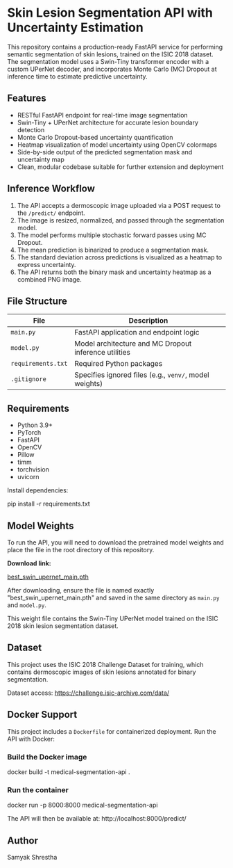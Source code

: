 # Skin Lesion Segmentation API with Uncertainty Estimation

This repository contains a production-ready FastAPI service for performing semantic segmentation of skin lesions, trained on the ISIC 2018 dataset. The segmentation model uses a Swin-Tiny transformer encoder with a custom UPerNet decoder, and incorporates Monte Carlo (MC) Dropout at inference time to estimate predictive uncertainty.

## Features

- RESTful FastAPI endpoint for real-time image segmentation
- Swin-Tiny + UPerNet architecture for accurate lesion boundary detection
- Monte Carlo Dropout-based uncertainty quantification
- Heatmap visualization of model uncertainty using OpenCV colormaps
- Side-by-side output of the predicted segmentation mask and uncertainty map
- Clean, modular codebase suitable for further extension and deployment

## Inference Workflow

1. The API accepts a dermoscopic image uploaded via a POST request to the `/predict/` endpoint.
2. The image is resized, normalized, and passed through the segmentation model.
3. The model performs multiple stochastic forward passes using MC Dropout.
4. The mean prediction is binarized to produce a segmentation mask.
5. The standard deviation across predictions is visualized as a heatmap to express uncertainty.
6. The API returns both the binary mask and uncertainty heatmap as a combined PNG image.

## File Structure

| File              | Description                                                  |
|-------------------|--------------------------------------------------------------|
| `main.py`         | FastAPI application and endpoint logic                       |
| `model.py`        | Model architecture and MC Dropout inference utilities        |
| `requirements.txt`| Required Python packages                                     |
| `.gitignore`      | Specifies ignored files (e.g., `venv/`, model weights)       |

## Requirements

- Python 3.9+
- PyTorch
- FastAPI
- OpenCV
- Pillow
- timm
- torchvision
- uvicorn

Install dependencies:

pip install -r requirements.txt

## Model Weights

To run the API, you will need to download the pretrained model weights and place the file in the root directory of this repository.

**Download link:**

[best_swin_upernet_main.pth](https://huggingface.co/samyakshrestha/swin-medical-segmentation/resolve/main/best_swin_upernet_main.pth?download=true)

After downloading, ensure the file is named exactly "best_swin_upernet_main.pth" and saved in the same directory as `main.py` and `model.py`.

This weight file contains the Swin-Tiny UPerNet model trained on the ISIC 2018 skin lesion segmentation dataset.


## Dataset

This project uses the ISIC 2018 Challenge Dataset for training, which contains dermoscopic images of skin lesions annotated for binary segmentation.

Dataset access: https://challenge.isic-archive.com/data/

## Docker Support

This project includes a `Dockerfile` for containerized deployment. Run the API with Docker:

### Build the Docker image
docker build -t medical-segmentation-api .

### Run the container
docker run -p 8000:8000 medical-segmentation-api

The API will then be available at:
http://localhost:8000/predict/

## Author

Samyak Shrestha 
